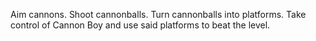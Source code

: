 Aim cannons. Shoot cannonballs. Turn cannonballs into platforms. Take control of Cannon Boy and use said platforms to beat the level.
